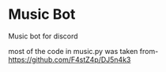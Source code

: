# Music Bot
Music bot for discord

most of the code in music.py was taken from- https://github.com/F4stZ4p/DJ5n4k3
